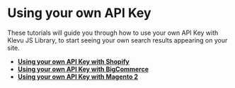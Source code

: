 # Using your own API Key

These tutorials will guide you through how to use your own API Key
with Klevu JS Library, to start seeing your own search results appearing on your site.

- **[Using your own API Key with Shopify](/getting-started/5-your-api-key/shopify)**
- **[Using your own API Key with BigCommerce](/getting-started/5-your-api-key/bigcommerce)**
- **[Using your own API Key with Magento 2](/getting-started/5-your-api-key/magento2)**
